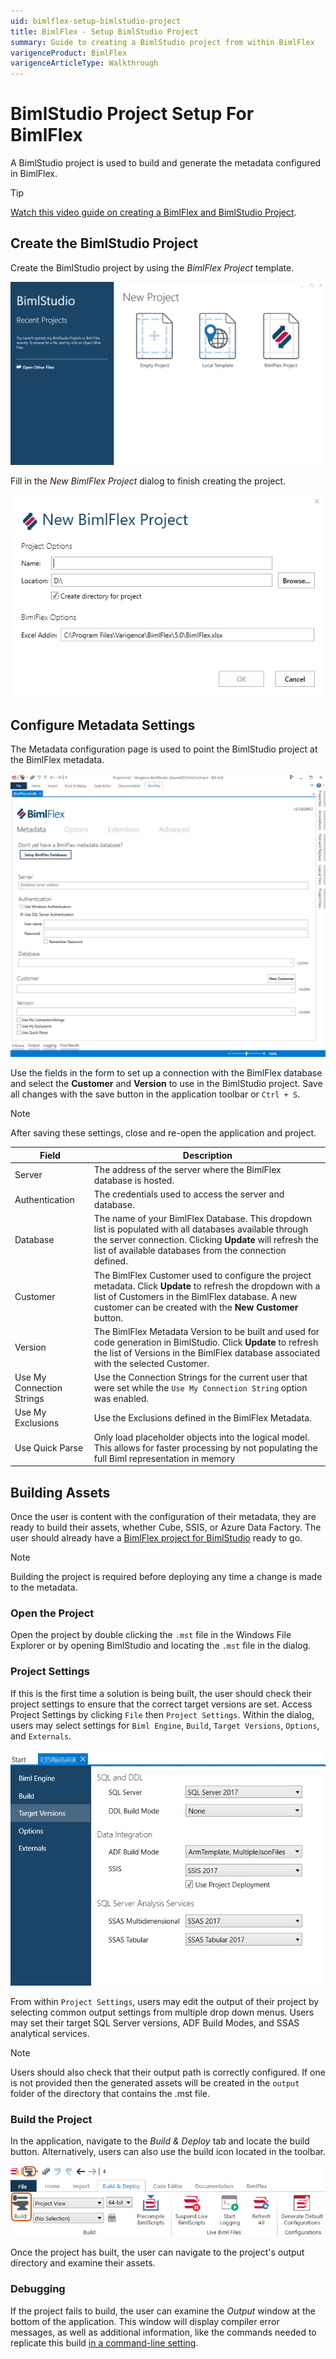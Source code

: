 ```yaml
---
uid: bimlflex-setup-bimlstudio-project
title: BimlFlex - Setup BimlStudio Project
summary: Guide to creating a BimlStudio project from within BimlFlex
varigenceProduct: BimlFlex
varigenceArticleType: Walkthrough
---
```

# BimlStudio Project Setup For BimlFlex

A BimlStudio project is used to build and generate the metadata configured in BimlFlex.

> [!TIP]
> [Watch this video guide on creating a BimlFlex and BimlStudio Project](xref:bimlflex-getting-started-initial-configuration).

## Create the BimlStudio Project

Create the BimlStudio project by using the *BimlFlex Project* template.

![BimlStudio](images/bimlstudio-landing.png "BimlStudio")

Fill in the *New BimlFlex Project* dialog to finish creating the project.

![BimlStudio - New BimlFlex Project](images/bimlstudio-new-project.png "BimlStudio - New BimlFlex Project" )

## Configure Metadata Settings

The Metadata configuration page is used to point the BimlStudio project at the BimlFlex metadata.

![BimlStudio - Metadata](images/bimlstudio-metadata.png "BimlStudio - Metadata" )

Use the fields in the form to set up a connection with the BimlFlex database and select the **Customer** and **Version** to use in the BimlStudio project. Save all changes with the save button in the application toolbar or `Ctrl + S`.

> [!NOTE]
> After saving these settings, close and re-open the application and project.

| Field | Description |
|------ | ----------- |
| Server | The address of the server where the BimlFlex database is hosted. |
| Authentication | The credentials used to access the server and database. |
| Database | The name of your BimlFlex Database. This dropdown list is populated with all databases available through the server connection. Clicking **Update** will refresh the list of available databases from the connection defined. |
| Customer | The BimlFlex Customer used to configure the project metadata. Click **Update** to refresh the dropdown with a list of Customers in the BimlFlex database. A new customer can be created with the **New Customer** button. |
| Version | The BimlFlex Metadata Version to be built and used for code generation in BimlStudio. Click **Update** to refresh the list of Versions in the BimlFlex database associated with the selected Customer. |
| Use My Connection Strings | Use the Connection Strings for the current user that were set while the `Use My Connection String` option was enabled. |
| Use My Exclusions | Use the Exclusions defined in the BimlFlex Metadata. |
| Use Quick Parse | Only load placeholder objects into the logical model. This allows for faster processing by not populating the full Biml representation in memory |

## Building Assets

Once the user is content with the configuration of their metadata, they are ready to build their assets, whether Cube, SSIS, or Azure Data Factory. The user should already have a [BimlFlex project for BimlStudio](xref:bimlflex-setup-bimlstudio-project) ready to go.

>[!NOTE]
> Building the project is required before deploying any time a change is made to the metadata.

### Open the Project

Open the project by double clicking the `.mst` file in the Windows File Explorer or by opening BimlStudio and locating the `.mst` file in the dialog.

### Project Settings

If this is the first time a solution is being built, the user should check their project settings to ensure that the correct target versions are set.
Access Project Settings by clicking `File` then `Project Settings`. 
Within the dialog, users may select settings for `Biml Engine`, `Build`, `Target Versions`, `Options`, and `Externals`.

![BimlStudio Project Settings - Target Versions](images/bs-project-settings.png "BimlStudio Project Settings - Target Versions")

From within `Project Settings`, users may edit the output of their project by selecting common output settings from multiple drop down menus.
Users may set their target SQL Server versions, ADF Build Modes, and SSAS analytical services.

>[!NOTE]
> Users should also check that their output path is correctly configured. If one is not provided then the generated assets will be created in the `output` folder of the directory that contains the .mst file.

### Build the Project

In the application, navigate to the *Build & Deploy* tab and locate the build button.
Alternatively, users can also use the build icon located in the toolbar. 

![BimlStudio - Build Buttons](images/bs-build-buttons.png "BimlStudio - Build Buttons")

Once the project has built, the user can navigate to the project's output directory and examine their assets.

### Debugging

If the project fails to build, the user can examine the *Output* window at the bottom of the application. This window will display compiler error messages, as well as additional information, like the commands needed to replicate this build [in a command-line setting](xref:bimlflex-command-line-build).
